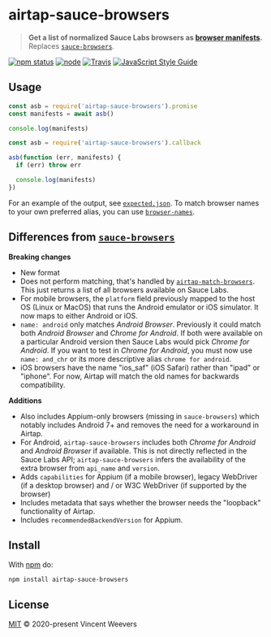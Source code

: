# airtap-sauce-browsers

> **Get a list of normalized Sauce Labs browsers as [browser manifests](https://github.com/airtap/browser-manifest).**  
> Replaces [`sauce-browsers`](https://github.com/lpinca/sauce-browsers).

[![npm status](http://img.shields.io/npm/v/airtap-sauce-browsers.svg)](https://www.npmjs.org/package/airtap-sauce-browsers)
[![node](https://img.shields.io/node/v/airtap-sauce-browsers.svg)](https://www.npmjs.org/package/airtap-sauce-browsers)
[![Travis](https://img.shields.io/travis/com/airtap/sauce-browsers.svg)](https://travis-ci.com/airtap/sauce-browsers)
[![JavaScript Style Guide](https://img.shields.io/badge/code_style-standard-brightgreen.svg)](https://standardjs.com)

## Usage

```js
const asb = require('airtap-sauce-browsers').promise
const manifests = await asb()

console.log(manifests)
```

```js
const asb = require('airtap-sauce-browsers').callback

asb(function (err, manifests) {
  if (err) throw err

  console.log(manifests)
})
```

For an example of the output, see [`expected.json`](expected.json). To match browser names to your own preferred alias, you can use [`browser-names`](https://github.com/airtap/browser-names).

## Differences from [`sauce-browsers`](https://github.com/lpinca/sauce-browsers)

**Breaking changes**

- New format
- Does not perform matching, that's handled by [`airtap-match-browsers`](https://github.com/airtap/match-browsers). This just returns a list of all browsers available on Sauce Labs.
- For mobile browsers, the `platform` field previously mapped to the host OS (Linux or MacOS) that runs the Android emulator or iOS simulator. It now maps to either Android or iOS.
- `name: android` only matches _Android Browser_. Previously it could match both _Android Browser_ and _Chrome for Android_. If both were available on a particular Android version then Sauce Labs would pick _Chrome for Android_. If you want to test in _Chrome for Android_, you must now use `name: and_chr` or its more descriptive alias `chrome for android`.
- iOS browsers have the name "ios_saf" (iOS Safari) rather than "ipad" or "iphone". For now, Airtap will match the old names for backwards compatibility.

**Additions**

- Also includes Appium-only browsers (missing in `sauce-browsers`) which notably includes Android 7+ and removes the need for a workaround in Airtap.
- For Android, `airtap-sauce-browsers` includes both _Chrome for Android_ and _Android Browser_ if available. This is not directly reflected in the Sauce Labs API; `airtap-sauce-browsers` infers the availability of the extra browser from `api_name` and `version`.
- Adds `capabilities` for Appium (if a mobile browser), legacy WebDriver (if a desktop browser) and / or W3C WebDriver (if supported by the browser)
- Includes metadata that says whether the browser needs the "loopback" functionality of Airtap.
- Includes `recommendedBackendVersion` for Appium.

## Install

With [npm](https://npmjs.org) do:

```
npm install airtap-sauce-browsers
```

## License

[MIT](LICENSE.md) © 2020-present Vincent Weevers
